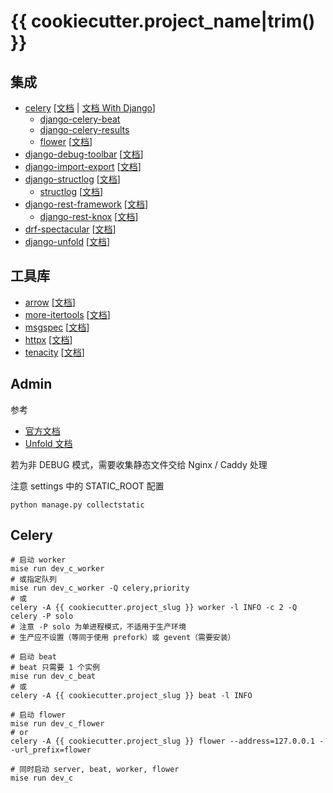 # {{ cookiecutter.project_name|trim() }}

## 集成

- [celery](https://github.com/celery/celery) [[文档](https://docs.celeryq.dev/en/stable/) | [文档 With Django](https://docs.celeryq.dev/en/stable/django/index.html)]
    - [django-celery-beat](https://github.com/celery/django-celery-beat)
    - [django-celery-results](https://github.com/celery/django-celery-results)
    - [flower](https://github.com/mher/flower) [[文档](https://flower.readthedocs.io/en/latest/)]
- [django-debug-toolbar](https://github.com/django-commons/django-debug-toolbar) [[文档](https://django-debug-toolbar.readthedocs.io/en/latest/index.html)]
- [django-import-export](https://github.com/django-import-export/django-import-export) [[文档](https://django-import-export.readthedocs.io/en/latest/)]
- [django-structlog](https://github.com/jrobichaud/django-structlog) [[文档](https://django-structlog.readthedocs.io/en/latest/)]
    - [structlog](https://github.com/hynek/structlog) [[文档](https://www.structlog.org/en/stable/)]
- [django-rest-framework](https://github.com/encode/django-rest-framework/tree/master) [[文档](https://www.django-rest-framework.org/)]
    - [django-rest-knox](https://github.com/jazzband/django-rest-knox) [[文档](https://jazzband.github.io/django-rest-knox/)]
- [drf-spectacular](https://github.com/tfranzel/drf-spectacular) [[文档](https://drf-spectacular.readthedocs.io/en/latest/)]
- [django-unfold](https://github.com/unfoldadmin/django-unfold) [[文档](https://unfoldadmin.com/docs/)]

## 工具库

- [arrow](https://github.com/arrow-py/arrow) [[文档](https://arrow.readthedocs.io/en/latest/)]
- [more-itertools](https://github.com/more-itertools/more-itertools) [[文档](https://more-itertools.readthedocs.io/en/latest/)]
- [msgspec](https://github.com/jcrist/msgspec) [[文档](https://jcristharif.com/msgspec/)]
- [httpx](https://github.com/encode/httpx/) [[文档](https://www.python-httpx.org/)]
- [tenacity](https://github.com/jd/tenacity) [[文档](https://tenacity.readthedocs.io/en/latest/)]

## Admin

参考

- [官方文档](https://docs.djangoproject.com/zh-hans/5.1/ref/contrib/admin/)
- [Unfold 文档](https://unfoldadmin.com/docs/)

若为非 DEBUG 模式，需要收集静态文件交给 Nginx / Caddy 处理

注意 settings 中的 STATIC_ROOT 配置

```shell
python manage.py collectstatic
```

## Celery

```shell
# 启动 worker
mise run dev_c_worker
# 或指定队列
mise run dev_c_worker -Q celery,priority
# 或
celery -A {{ cookiecutter.project_slug }} worker -l INFO -c 2 -Q celery -P solo
# 注意 -P solo 为单进程模式，不适用于生产环境
# 生产应不设置（等同于使用 prefork）或 gevent（需要安装）

# 启动 beat
# beat 只需要 1 个实例
mise run dev_c_beat
# 或
celery -A {{ cookiecutter.project_slug }} beat -l INFO

# 启动 flower
mise run dev_c_flower
# or
celery -A {{ cookiecutter.project_slug }} flower --address=127.0.0.1 --url_prefix=flower

# 同时启动 server, beat, worker, flower
mise run dev_c
```
